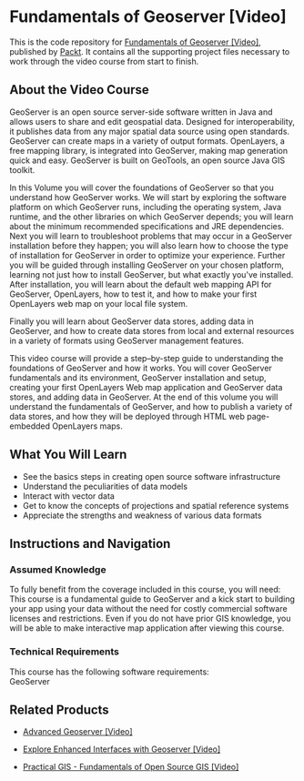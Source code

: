 # Fundamentals of Geoserver [Video]
This is the code repository for [Fundamentals of Geoserver [Video]](https://www.packtpub.com/application-development/fundamentals-geoserver-video?utm_source=github&utm_medium=repository&utm_campaign=9781788294577), published by [Packt](https://www.packtpub.com/?utm_source=github). It contains all the supporting project files necessary to work through the video course from start to finish.
## About the Video Course
GeoServer is an open source server-side software written in Java and allows users to share and edit geospatial data. Designed for interoperability, it publishes data from any major spatial data source using open standards. GeoServer can create maps in a variety of output formats. OpenLayers, a free mapping library, is integrated into GeoServer, making map generation quick and easy. GeoServer is built on GeoTools, an open source Java GIS toolkit.

In this Volume you will cover the foundations of GeoServer so that you understand how GeoServer works. We will start by exploring the software platform on which GeoServer runs, including the operating system, Java runtime, and the other libraries on which GeoServer depends; you will learn about the minimum recommended specifications and JRE dependencies. Next you will learn to troubleshoot problems that may occur in a GeoServer installation before they happen; you will also learn how to choose the type of installation for GeoServer in order to optimize your experience. Further you will be guided through installing GeoServer on your chosen platform, learning not just how to install GeoServer, but what exactly you've installed. 
After installation, you will learn about the default web mapping API for GeoServer, OpenLayers, how to test it, and how to make your first OpenLayers web map on your local file system. 

Finally you will learn about GeoServer data stores, adding data in GeoServer, and how to create data stores from local and external resources in a variety of formats using GeoServer management features. 

This video course will provide a step–by-step guide to understanding the foundations of GeoServer and how it works. You will cover GeoServer fundamentals and its environment, GeoServer installation and setup, creating your first OpenLayers Web map application and GeoServer data stores, and adding data in GeoServer. At the end of this volume you will understand the fundamentals of GeoServer, and how to publish a variety of data stores, and how they will be deployed through HTML web page-embedded OpenLayers maps.

<H2>What You Will Learn</H2>
<DIV class=book-info-will-learn-text>
<UL>
<LI>See the basics steps in creating open source software infrastructure 
<LI>Understand the peculiarities of data models 
<LI>Interact with vector data 
<LI>Get to know the concepts of projections and spatial reference systems 
<LI>Appreciate the strengths and weakness of various data formats </LI></UL></DIV>

## Instructions and Navigation
### Assumed Knowledge
To fully benefit from the coverage included in this course, you will need:<br/>
This course is a fundamental guide to GeoServer and a kick start to building your app using your data without the need for costly commercial software licenses and restrictions. Even if you do not have prior GIS knowledge, you will be able to make interactive map application after viewing this course.
### Technical Requirements
This course has the following software requirements:<br/>
GeoServer

## Related Products
* [Advanced Geoserver [Video]](https://www.packtpub.com/application-development/advanced-geoserver-video?utm_source=github&utm_medium=repository&utm_campaign=9781788391269)

* [Explore Enhanced Interfaces with Geoserver [Video]](https://www.packtpub.com/application-development/explore-enhanced-interfaces-geoserver-video?utm_source=github&utm_medium=repository&utm_campaign=9781788397452)

* [Practical GIS - Fundamentals of Open Source GIS [Video]](https://www.packtpub.com/application-development/practical-gis-fundamentals-open-source-gis-video?utm_source=github&utm_medium=repository&utm_campaign=9781788621397)

